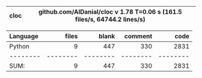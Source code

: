 cloc|github.com/AlDanial/cloc v 1.78  T=0.06 s (161.5 files/s, 64744.2 lines/s)
--- | ---

Language|files|blank|comment|code
:-------|-------:|-------:|-------:|-------:
Python|9|447|330|2831
--------|--------|--------|--------|--------
SUM:|9|447|330|2831
